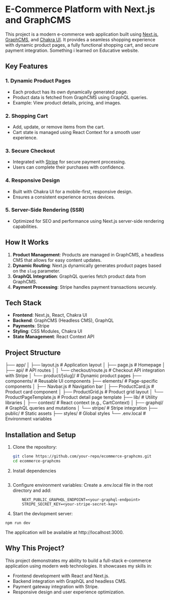 # E-Commerce Platform with Next.js and GraphCMS

This project is a modern e-commerce web application built using [Next.js](https://nextjs.org/), [GraphCMS](https://graphcms.com/), and [Chakra UI](https://chakra-ui.com/). It provides a seamless shopping experience with dynamic product pages, a fully functional shopping cart, and secure payment integration. Something i learned on Educative website.

## Key Features

### 1. **Dynamic Product Pages**

- Each product has its own dynamically generated page.
- Product data is fetched from GraphCMS using GraphQL queries.
- Example: View product details, pricing, and images.

### 2. **Shopping Cart**

- Add, update, or remove items from the cart.
- Cart state is managed using React Context for a smooth user experience.

### 3. **Secure Checkout**

- Integrated with [Stripe](https://stripe.com/) for secure payment processing.
- Users can complete their purchases with confidence.

### 4. **Responsive Design**

- Built with Chakra UI for a mobile-first, responsive design.
- Ensures a consistent experience across devices.

### 5. **Server-Side Rendering (SSR)**

- Optimized for SEO and performance using Next.js server-side rendering capabilities.

## How It Works

1. **Product Management**: Products are managed in GraphCMS, a headless CMS that allows for easy content updates.
2. **Dynamic Routing**: Next.js dynamically generates product pages based on the `slug` parameter.
3. **GraphQL Integration**: GraphQL queries fetch product data from GraphCMS.
4. **Payment Processing**: Stripe handles payment transactions securely.

## Tech Stack

- **Frontend**: Next.js, React, Chakra UI
- **Backend**: GraphCMS (Headless CMS), GraphQL
- **Payments**: Stripe
- **Styling**: CSS Modules, Chakra UI
- **State Management**: React Context API

## Project Structure

├── app/ │ ├── layout.js # Application layout │ ├── page.js # Homepage │ ├── api/ # API routes │ │ └── checkout/route.js # Checkout API integration with Stripe │ └── product/[slug]/ # Dynamic product pages ├── components/ # Reusable UI components ├── elements/ # Page-specific components │ ├── Navbar.js # Navigation bar │ ├── ProductCard.js # Product card component │ ├── ProductGrid.js # Product grid layout │ └── ProductPageTemplate.js # Product detail page template ├── lib/ # Utility libraries │ ├── context/ # React context (e.g., CartContext) │ ├── graphql/ # GraphQL queries and mutations │ └── stripe/ # Stripe integration ├── public/ # Static assets ├── styles/ # Global styles └── .env.local # Environment variables

## Installation and Setup

1. Clone the repository:

   ```bash
   git clone https://github.com/your-repo/ecommerce-graphcms.git
   cd ecommerce-graphcms
   ```

2. Install dependencies

   ```npm install

   ```

3. Configure environment variables: Create a .env.local file in the root directory and add:
   ```
       NEXT_PUBLIC_GRAPHQL_ENDPOINT=<your-graphql-endpoint>
       STRIPE_SECRET_KEY=<your-stripe-secret-key>
   ```
4. Start the devlopment server:

```
npm run dev
```

The application will be available at http://localhost:3000.

## Why This Project?

This project demonstrates my ability to build a full-stack e-commerce application using modern web technologies. It showcases my skills in:

- Frontend development with React and Next.js.
- Backend integration with GraphQL and headless CMS.
- Payment gateway integration with Stripe.
- Responsive design and user experience optimization.
